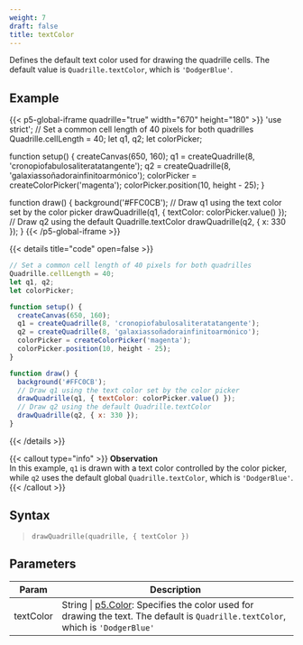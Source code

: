 ```yaml
---
weight: 7  
draft: false  
title: textColor  
---
```


Defines the default text color used for drawing the quadrille cells. The default value is `Quadrille.textColor`, which is `'DodgerBlue'`.

## Example

{{< p5-global-iframe quadrille="true" width="670" height="180" >}}
'use strict';
// Set a common cell length of 40 pixels for both quadrilles
Quadrille.cellLength = 40;
let q1, q2;
let colorPicker;

function setup() {
  createCanvas(650, 160);
  q1 = createQuadrille(8, 'cronopiofabulosaliteratatangente');
  q2 = createQuadrille(8, 'galaxiassoñadorainfinitoarmónico');
  colorPicker = createColorPicker('magenta'); 
  colorPicker.position(10, height - 25);
}

function draw() {
  background('#FFC0CB');
  // Draw q1 using the text color set by the color picker
  drawQuadrille(q1, { textColor: colorPicker.value() });
  // Draw q2 using the default Quadrille.textColor
  drawQuadrille(q2, { x: 330 });
}
{{< /p5-global-iframe >}}

{{< details title="code" open=false >}}
```js
// Set a common cell length of 40 pixels for both quadrilles
Quadrille.cellLength = 40;
let q1, q2;
let colorPicker;

function setup() {
  createCanvas(650, 160);
  q1 = createQuadrille(8, 'cronopiofabulosaliteratatangente');
  q2 = createQuadrille(8, 'galaxiassoñadorainfinitoarmónico');
  colorPicker = createColorPicker('magenta'); 
  colorPicker.position(10, height - 25);
}

function draw() {
  background('#FFC0CB');
  // Draw q1 using the text color set by the color picker
  drawQuadrille(q1, { textColor: colorPicker.value() });
  // Draw q2 using the default Quadrille.textColor
  drawQuadrille(q2, { x: 330 });
}
```
{{< /details >}}

{{< callout type="info" >}}
**Observation**  
In this example, `q1` is drawn with a text color controlled by the color picker, while `q2` uses the default global `Quadrille.textColor`, which is `'DodgerBlue'`.
{{< /callout >}}

## Syntax

> `drawQuadrille(quadrille, { textColor })`

## Parameters

| Param     | Description                                                                            |
|-----------|----------------------------------------------------------------------------------------|
| textColor | String \| [p5.Color](https://p5js.org/reference/#/p5.Color): Specifies the color used for drawing the text. The default is `Quadrille.textColor`, which is `'DodgerBlue'` |